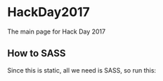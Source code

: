 # HackDay2017
The main page for Hack Day 2017

## How to SASS
Since this is static, all we need is SASS, so run this:
```
